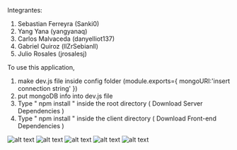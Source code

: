 Integrantes:
1. Sebastian Ferreyra (Sanki0)
2. Yang Yana (yangyanaq)
3. Carlos Malvaceda (danyelliot137)
4. Gabriel Quiroz (llZrSebianll)
5. Julio Rosales (jrosalesj)


To use this application, 

1. make dev.js file inside config folder (module.exports={
  mongoURI:'insert connection string'
})
2. put mongoDB info into dev.js file 
3. Type  " npm install " inside the root directory  ( Download Server Dependencies ) 
4. Type " npm install " inside the client directory ( Download Front-end Dependencies )

![alt text](https://i.ibb.co/myZXf72/signup.png)
![alt text](https://i.ibb.co/W2LY2WC/login.png)
![alt text](https://i.ibb.co/2gV4Ty0/new-project.png)
![alt text](https://i.ibb.co/PNfWQQ7/create-card.png)
![alt text](https://i.ibb.co/fYvxyX3/mongodb.png)



